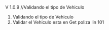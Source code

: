 V 1.0.9  //Validando el tipo de Vehiculo  

1. Validando el tipo de Vehiculo
2. Validar el Vehiculo esta en Get poliza lin 101